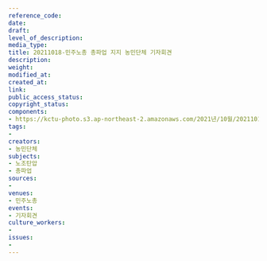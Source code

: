 ```yaml
---
reference_code: 
date: 
draft: 
level_of_description: 
media_type: 
title: 20211018-민주노총 총파업 지지 농민단체 기자회견
description: 
weight: 
modified_at: 
created_at: 
link: 
public_access_status: 
copyright_status: 
components:
- https://kctu-photo.s3.ap-northeast-2.amazonaws.com/2021년/10월/20211018-민주노총+총파업+지지+농민단체+기자회견/404314_62889_2942.jpg
tags:
- 
creators:
- 농민단체
subjects:
- 노조탄압
- 총파업
sources:
- 
venues:
- 민주노총
events:
- 기자회견
culture_workers:
- 
issues:
- 
---
```

